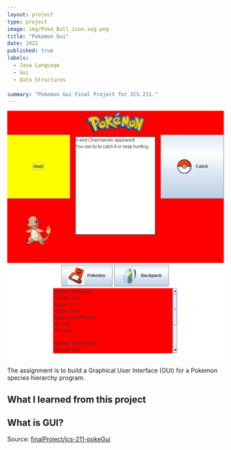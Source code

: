 ```yaml
---
layout: project
type: project
image: img/Poké_Ball_icon.svg.png
title: "Pokemon Gui"
date: 2022
published: true
labels:
  - Java Language
  - Gui
  - Data Structures
  
summary: "Pokemon Gui Final Project for ICS 211."
---
```


<img class="img-fluid" src="../img/pokeGui.png">

The assignment is to build a Graphical User Interface (GUI) for a Pokemon species hierarchy program.  


## What I learned from this project


## What is GUI? 


Source: <a href="https://github.com/hokwaichan/ICS211FinalProject"><i class="large github icon "></i>finalProject/ics-211-pokeGui</a>

